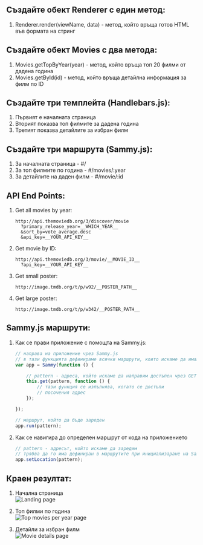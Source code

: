 ## Създайте обект Renderer с един метод:
1. Renderer.render(viewName, data) - метод, който връща готов HTML във формата на стринг

## Създайте обект Movies с два метода:
1. Movies.getTopByYear(year) - метод, който връща топ 20 филми от дадена година
2. Movies.getById(id) - метод, който връща детайлна информация за филм по ID

## Създайте три темплейта (Handlebars.js):
1. Първият е началната страница
2. Вторият показва топ филмите за дадена година
3. Третият показва детайлите за избран филм

## Създайте три маршрута (Sammy.js):
1. За началната страница - #/
2. За топ филмите по година - #/movies/:year
3. За детайлите на даден филм - #/movie/:id

## API End Points:
1. Get all movies by year:
	```
	http://api.themoviedb.org/3/discover/movie
	  ?primary_release_year=__WHICH_YEAR__
	  &sort_by=vote_average.desc
	  &api_key=__YOUR_API_KEY__
	```

2. Get movie by ID:
	```
	http://api.themoviedb.org/3/movie/__MOVIE_ID__
	  ?api_key=__YOUR_API_KEY__
	```

3. Get small poster:
	```
	http://image.tmdb.org/t/p/w92/__POSTER_PATH__
	```

4. Get large poster:
	```
	http://image.tmdb.org/t/p/w342/__POSTER_PATH__
	```

## Sammy.js маршрути:
1. Как се прави приложение с помощта на Sammy.js:
	```javascript
	// направа на приложение чрез Sammy.js
	// в тази функцията дефинираме всички маршрути, които искаме да имаме
	var app = Sammy(function () {

		// pattern - адреса, който искаме да направим достъпен чрез GET заявка
		this.get(pattern, function () {
			// тази функция се изпълнява, когато се достъпи
			// посочения адрес
		});

	});

	// маршрут, който да бъде зареден
	app.run(pattern);
	```

2. Как се навигира до определен маршрут от кода на приложението
	```javascript
	// pattern - адресът, който искаме да заредим
	// трябва да го има дефиниран в маршрутите при инициализаране на Sammy.js
	app.setLocation(pattern);
	```
## Краен резултат:
1. Начална страница  
![Landing page](https://github.com/slbedu/front-end-web-2015/tree/master/exercises/06-javascript-spa/result/home.JPG)

2. Топ филми по година  
![Top movies per year page](https://github.com/slbedu/front-end-web-2015/tree/master/exercises/06-javascript-spa/result/movies.JPG)

3. Детайли за избран филм  
![Movie details page](https://github.com/slbedu/front-end-web-2015/tree/master/exercises/06-javascript-spa/result/movie-details.JPG)

